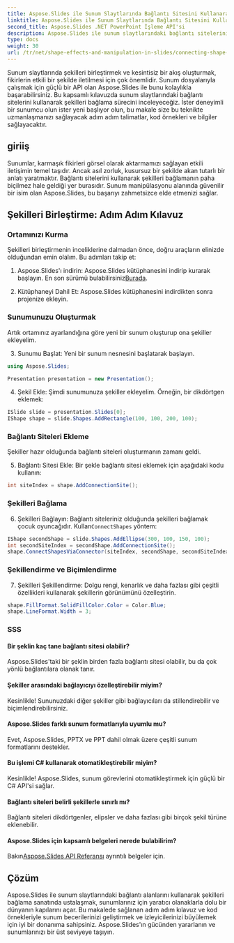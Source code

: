 ```yaml
---
title: Aspose.Slides ile Sunum Slaytlarında Bağlantı Sitesini Kullanarak Shape'i Bağlama
linktitle: Aspose.Slides ile Sunum Slaytlarında Bağlantı Sitesini Kullanarak Shape'i Bağlama
second_title: Aspose.Slides .NET PowerPoint İşleme API'si
description: Aspose.Slides ile sunum slaytlarındaki bağlantı sitelerini kullanarak şekilleri nasıl bağlayacağınızı öğrenerek sunum becerilerinizi geliştirin. Ayrıntılı kılavuzumuzu ve kod örneklerimizi takip edin.
type: docs
weight: 30
url: /tr/net/shape-effects-and-manipulation-in-slides/connecting-shape-using-connection-site/
---
```

Sunum slaytlarında şekilleri birleştirmek ve kesintisiz bir akış oluşturmak, fikirlerin etkili bir şekilde iletilmesi için çok önemlidir. Sunum dosyalarıyla çalışmak için güçlü bir API olan Aspose.Slides ile bunu kolaylıkla başarabilirsiniz. Bu kapsamlı kılavuzda sunum slaytlarındaki bağlantı sitelerini kullanarak şekilleri bağlama sürecini inceleyeceğiz. İster deneyimli bir sunumcu olun ister yeni başlıyor olun, bu makale size bu teknikte uzmanlaşmanızı sağlayacak adım adım talimatlar, kod örnekleri ve bilgiler sağlayacaktır.

## giriiş

Sunumlar, karmaşık fikirleri görsel olarak aktarmamızı sağlayan etkili iletişimin temel taşıdır. Ancak asıl zorluk, kusursuz bir şekilde akan tutarlı bir anlatı yaratmaktır. Bağlantı sitelerini kullanarak şekilleri bağlamanın paha biçilmez hale geldiği yer burasıdır. Sunum manipülasyonu alanında güvenilir bir isim olan Aspose.Slides, bu başarıyı zahmetsizce elde etmenizi sağlar.

## Şekilleri Birleştirme: Adım Adım Kılavuz

### Ortamınızı Kurma

Şekilleri birleştirmenin inceliklerine dalmadan önce, doğru araçların elinizde olduğundan emin olalım. Bu adımları takip et:

1.  Aspose.Slides'ı indirin: Aspose.Slides kütüphanesini indirip kurarak başlayın. En son sürümü bulabilirsiniz[Burada](https://releases.aspose.com/slides/net/).

2. Kütüphaneyi Dahil Et: Aspose.Slides kütüphanesini indirdikten sonra projenize ekleyin.

### Sunumunuzu Oluşturmak

Artık ortamınız ayarlandığına göre yeni bir sunum oluşturup ona şekiller ekleyelim.

3. Sunumu Başlat: Yeni bir sunum nesnesini başlatarak başlayın.

```csharp
using Aspose.Slides;

Presentation presentation = new Presentation();
```

4. Şekil Ekle: Şimdi sunumunuza şekiller ekleyelim. Örneğin, bir dikdörtgen eklemek:

```csharp
ISlide slide = presentation.Slides[0];
IShape shape = slide.Shapes.AddRectangle(100, 100, 200, 100);
```

### Bağlantı Siteleri Ekleme

Şekiller hazır olduğunda bağlantı siteleri oluşturmanın zamanı geldi.

5. Bağlantı Sitesi Ekle: Bir şekle bağlantı sitesi eklemek için aşağıdaki kodu kullanın:

```csharp
int siteIndex = shape.AddConnectionSite();
```

### Şekilleri Bağlama

6.  Şekilleri Bağlayın: Bağlantı siteleriniz olduğunda şekilleri bağlamak çocuk oyuncağıdır. Kullan`ConnectShapes` yöntem:

```csharp
IShape secondShape = slide.Shapes.AddEllipse(300, 100, 150, 100);
int secondSiteIndex = secondShape.AddConnectionSite();
shape.ConnectShapesViaConnector(siteIndex, secondShape, secondSiteIndex);
```

### Şekillendirme ve Biçimlendirme

7. Şekilleri Şekillendirme: Dolgu rengi, kenarlık ve daha fazlası gibi çeşitli özellikleri kullanarak şekillerin görünümünü özelleştirin.

```csharp
shape.FillFormat.SolidFillColor.Color = Color.Blue;
shape.LineFormat.Width = 3;
```

### SSS

#### Bir şeklin kaç tane bağlantı sitesi olabilir?

Aspose.Slides'taki bir şeklin birden fazla bağlantı sitesi olabilir, bu da çok yönlü bağlantılara olanak tanır.

#### Şekiller arasındaki bağlayıcıyı özelleştirebilir miyim?

Kesinlikle! Sununuzdaki diğer şekiller gibi bağlayıcıları da stillendirebilir ve biçimlendirebilirsiniz.

#### Aspose.Slides farklı sunum formatlarıyla uyumlu mu?

Evet, Aspose.Slides, PPTX ve PPT dahil olmak üzere çeşitli sunum formatlarını destekler.

#### Bu işlemi C# kullanarak otomatikleştirebilir miyim?

Kesinlikle! Aspose.Slides, sunum görevlerini otomatikleştirmek için güçlü bir C# API'si sağlar.

#### Bağlantı siteleri belirli şekillerle sınırlı mı?

Bağlantı siteleri dikdörtgenler, elipsler ve daha fazlası gibi birçok şekil türüne eklenebilir.

#### Aspose.Slides için kapsamlı belgeleri nerede bulabilirim?

 Bakın[Aspose.Slides API Referansı](https://reference.aspose.com/slides/net/) ayrıntılı belgeler için.

## Çözüm

Aspose.Slides ile sunum slaytlarındaki bağlantı alanlarını kullanarak şekilleri bağlama sanatında ustalaşmak, sunumlarınız için yaratıcı olanaklarla dolu bir dünyanın kapılarını açar. Bu makalede sağlanan adım adım kılavuz ve kod örnekleriyle sunum becerilerinizi geliştirmek ve izleyicilerinizi büyülemek için iyi bir donanıma sahipsiniz. Aspose.Slides'ın gücünden yararlanın ve sunumlarınızı bir üst seviyeye taşıyın.